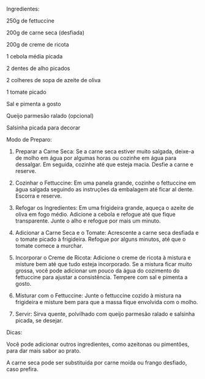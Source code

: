
Ingredientes:

250g de fettuccine

200g de carne seca (desfiada)

200g de creme de ricota

1 cebola média picada

2 dentes de alho picados

2 colheres de sopa de azeite de oliva

1 tomate picado

Sal e pimenta a gosto

Queijo parmesão ralado (opcional)

Salsinha picada para decorar


Modo de Preparo:

1. Preparar a Carne Seca: Se a carne seca estiver muito salgada, deixe-a de molho em água por algumas horas ou cozinhe em água para dessalgar. Em seguida, cozinhe até que esteja macia. Desfie a carne e reserve.


2. Cozinhar o Fettuccine: Em uma panela grande, cozinhe o fettuccine em água salgada seguindo as instruções da embalagem até ficar al dente. Escorra e reserve.


3. Refogar os Ingredientes: Em uma frigideira grande, aqueça o azeite de oliva em fogo médio. Adicione a cebola e refogue até que fique transparente. Junte o alho e refogue por mais um minuto.


4. Adicionar a Carne Seca e o Tomate: Acrescente a carne seca desfiada e o tomate picado à frigideira. Refogue por alguns minutos, até que o tomate comece a murchar.


5. Incorporar o Creme de Ricota: Adicione o creme de ricota à mistura e misture bem até que tudo esteja incorporado. Se a mistura ficar muito grossa, você pode adicionar um pouco da água do cozimento do fettuccine para ajustar a consistência. Tempere com sal e pimenta a gosto.


6. Misturar com o Fettuccine: Junte o fettuccine cozido à mistura na frigideira e misture bem para que a massa fique envolvida com o molho.


7. Servir: Sirva quente, polvilhado com queijo parmesão ralado e salsinha picada, se desejar.



Dicas:

Você pode adicionar outros ingredientes, como azeitonas ou pimentões, para dar mais sabor ao prato.

A carne seca pode ser substituída por carne moída ou frango desfiado, caso prefira.